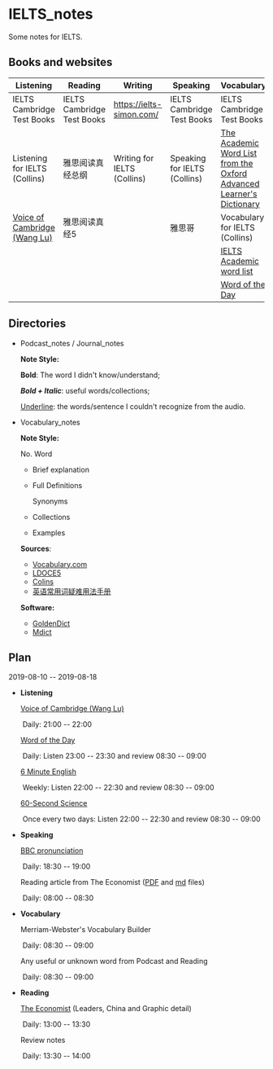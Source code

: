 # IELTS_notes

Some notes for IELTS.

## Books and websites


| Listening                                                    | Reading                    | Writing                     | Speaking                     | Vocabulary                                                   | Resources                                                    |
| ------------------------------------------------------------ | -------------------------- | --------------------------- | ---------------------------- | ------------------------------------------------------------ | ------------------------------------------------------------ |
| IELTS Cambridge Test Books                                   | IELTS Cambridge Test Books | https://ielts-simon.com/    | IELTS Cambridge Test Books   | IELTS Cambridge Test Books                                   | https://www.jimuenglish.com/ (listening podcast online)      |
| Listening for IELTS (Collins)                                | 雅思阅读真经总纲           | Writing for IELTS (Collins) | Speaking for IELTS (Collins) | [The Academic Word List from the Oxford Advanced Learner's Dictionary](https://www.oxfordlearnersdictionaries.com/us/wordlist/english/academic/) | [BBC 6 minute learning English](http://www.bbc.co.uk/learningenglish/english/features/6-minute-english), [BBC NEWs](https://www.bbc.com/news), [60-Second Science](https://www.scientificamerican.com/podcast/60-second-science/) |
| [Voice of Cambridge (Wang Lu)](https://weibo.com/ttarticle/p/show?id=2309404319052876149390) | 雅思阅读真经5              |                             | 雅思哥                       | Vocabulary for IELTS (Collins)                               | [The Economist](https://www.economist.com/)                  |
|                                                              |                            |                             |                              | [IELTS Academic word list](https://ielts-up.com/writing/ielts-academic-wordlist.html) |                                                              |
|                                                              |                            |                             |                              | [Word of the Day](https://www.merriam-webster.com/word-of-the-day) |                                                              |

## Directories

- Podcast_notes / Journal_notes

  **Note Style:**

  **Bold**: The word I didn't know/understand;

  ***Bold + Italic***: useful words/collections;

  <ins>Underline</ins>: the words/sentence I couldn't recognize from the audio.

- Vocabulary_notes

  **Note Style:**

  No. Word

  - Brief explanation

  - Full Definitions

    Synonyms

  - Collections

  - Examples

  **Sources**:

  - [Vocabulary.com](https://www.vocabulary.com/)
  - [LDOCE5](https://www.ldoceonline.com/)
  - [Colins](https://www.collinsdictionary.com/)
  - [英语常用词疑难用法手册](https://book.douban.com/subject/5038844/)

  **Software:**

  - [GoldenDict](http://goldendict.org/)
  - [Mdict](https://www.mdict.cn/wp/?lang=en)

## Plan

2019-08-10 -- 2019-08-18

- **Listening**

  [Voice of Cambridge (Wang Lu)](https://weibo.com/ttarticle/p/show?id=2309404319052876149390)

  ​		Daily: 21:00 -- 22:00

  [Word of the Day](https://www.merriam-webster.com/word-of-the-day)
  
  ​		Daily: Listen 23:00 -- 23:30 and review 08:30 -- 09:00
  
  [6 Minute English](http://www.bbc.co.uk/learningenglish/english/features/6-minute-english)
  
  ​		Weekly: Listen 22:00 -- 22:30 and review 08:30 -- 09:00
  
  [60-Second Science](https://www.scientificamerican.com/podcast/60-second-science/)
  
  ​		Once every two days: Listen 22:00 -- 22:30 and review 08:30 -- 09:00
  
- **Speaking**
  
  [BBC pronunciation](http://www.bbc.co.uk/learningenglish/english/features/pronunciation)
  
  ​		Daily: 18:30 -- 19:00
  
  Reading article from The Economist ([PDF](https://github.com/nailperry-zd/The-Economist) and [md](https://github.com/fredliu168/TheEconomist) files)
  
  ​		Daily: 08:00 -- 08:30
  
- **Vocabulary**
  
  Merriam-Webster's Vocabulary Builder
  
  ​		Daily: 08:30 -- 09:00
  
  Any useful or unknown word from Podcast and Reading
  
  ​		Daily: 08:30 -- 09:00
  
- **Reading**
  
  [The Economist](https://github.com/nailperry-zd/The-Economist) (Leaders, China and Graphic detail)
  
  ​		Daily: 13:00 -- 13:30
  
  Review notes
  
  ​		Daily: 13:30 -- 14:00
